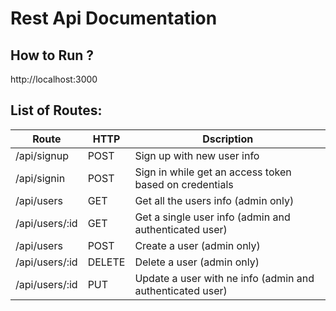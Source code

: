 # Rest Api Documentation

## How to Run ?
http://localhost:3000

## List of Routes:
Route | HTTP | Dscription
----- | ---- | ----------
/api/signup | POST | Sign up with new user info
/api/signin | POST | Sign in while get an access token based on credentials
/api/users | GET | Get all the users info (admin only)
/api/users/:id | GET | Get a single user info (admin and authenticated user)
/api/users | POST | Create a user (admin only)
/api/users/:id | DELETE | Delete a user (admin only)
/api/users/:id | PUT | Update a user with ne info (admin and authenticated user)